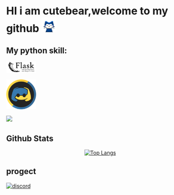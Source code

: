 
<h1> HI i am cutebear,welcome to my github <img src="https://github.com/cutebear0123/cutebear0123/blob/main/mona-whisper.gif?raw=true" width="40" height="40" /></h1>

## My python skill:
<a herf="https://palletsprojects.com/p/flask"><img src="https://github.com/cutebear0123/cutebear0123/blob/main/flask.png?raw=true" width="80"></a>

<a herf="http://discordpy.readthedocs.io/"><img src="https://github.com/cutebear0123/cutebear0123/blob/main/discordpy.svg?raw=true" width="80"></a>

<a href="https://github.com/cutebear0123"><img src="https://github-readme-stats.vercel.app/api/top-langs/?username=cutebear0123&layout=compact&hide=html"></a>


<!-- ## Other skill: -->

## Github Stats  

<div align="center">
<p>
  <a href="https://github.com/cutebear0123">
  <img src="https://github-readme-stats.vercel.app/api?username=cutebear0123" alt="Top Langs">
  </a>
</p>
</div>  

## progect

[![discord](https://github-readme-stats.vercel.app/api/pin/?username=cutebear0123&repo=discord.py_welcome_gif)](https://github.com/cutebear0123/discord.py_welcome_gif)

